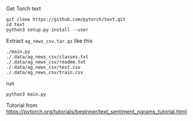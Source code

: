 Get Torch text
```
git clone https://github.com/pytorch/text.git
cd text
python3 setup.py install --user
```
Extract `ag_news_csv.tar.gz` like this
```
./main.py
./.data/ag_news_csv/classes.txt
./.data/ag_news_csv/readme.txt
./.data/ag_news_csv/test.csv
./.data/ag_news_csv/train.csv
```


run 
```
python3 main.py
```

Tutorial from https://pytorch.org/tutorials/beginner/text_sentiment_ngrams_tutorial.html
